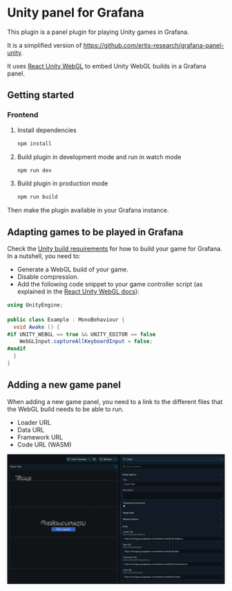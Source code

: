 # Unity panel for Grafana

This plugin is a panel plugin for playing Unity games in Grafana.

It is a simplified version of https://github.com/ertis-research/grafana-panel-unity.

It uses [React Unity WebGL](https://react-unity-webgl.dev/) to embed Unity WebGL builds in a Grafana panel.

## Getting started

### Frontend

1. Install dependencies

   ```bash
   npm install
   ```

2. Build plugin in development mode and run in watch mode

   ```bash
   npm run dev
   ```

3. Build plugin in production mode

   ```bash
   npm run build
   ```

Then make the plugin available in your Grafana instance.

## Adapting games to be played in Grafana

Check the [Unity build requirements](https://github.com/ertis-research/grafana-panel-unity/tree/main?tab=readme-ov-file#unity-build-requirements) for how to build your game for Grafana. In a nutshell, you need to:

- Generate a WebGL build of your game.
- Disable compression.
- Add the following code snippet to your game controller script (as explained in the [React Unity WebGL docs](https://react-unity-webgl.dev/docs/api/tab-index)):

```cs
using UnityEngine;

public class Example : MonoBehaviour {
  void Awake () {
#if UNITY_WEBGL == true && UNITY_EDITOR == false
    WebGLInput.captureAllKeyboardInput = false;
#endif
  }
}
```

## Adding a new game panel

When adding a new game panel, you need to a link to the different files that the WebGL build needs to be able to run.

- Loader URL
- Data URL
- Framework URL
- Code URL (WASM)

![screenshot](./img/screenshot.png)
